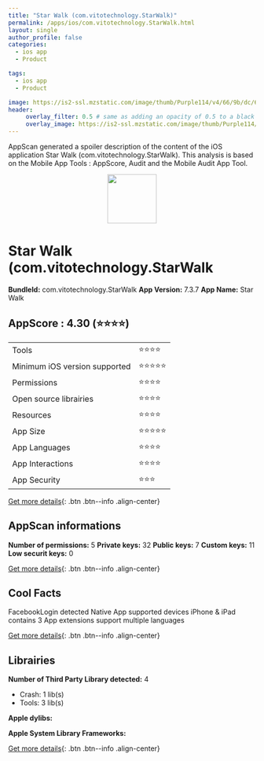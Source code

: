```yaml
---
title: "Star Walk (com.vitotechnology.StarWalk)"
permalink: /apps/ios/com.vitotechnology.StarWalk.html
layout: single
author_profile: false
categories: 
  - ios app 
  - Product 

tags: 
  - ios app 
  - Product 

image: https://is2-ssl.mzstatic.com/image/thumb/Purple114/v4/66/9b/dc/669bdc40-0c20-9896-46f9-db02e49af277/AppIcon-1x_U007emarketing-0-10-0-0-85-220.png/512x512bb.jpg
header: 
     overlay_filter: 0.5 # same as adding an opacity of 0.5 to a black background
     overlay_image: https://is2-ssl.mzstatic.com/image/thumb/Purple114/v4/66/9b/dc/669bdc40-0c20-9896-46f9-db02e49af277/AppIcon-1x_U007emarketing-0-10-0-0-85-220.png/512x512bb.jpg
---
```

AppScan generated a spoiler description of the content of the iOS application Star Walk (com.vitotechnology.StarWalk). This analysis is based on the Mobile App Tools : AppScore, Audit and the Mobile Audit App Tool.

  
  
<div style="text-align: center;"><img src="https://is2-ssl.mzstatic.com/image/thumb/Purple114/v4/66/9b/dc/669bdc40-0c20-9896-46f9-db02e49af277/AppIcon-1x_U007emarketing-0-10-0-0-85-220.png/512x512bb.jpg" width="100" height="100"></div>  
  
# Star Walk (com.vitotechnology.StarWalk

**BundleId:** com.vitotechnology.StarWalk
**App Version:** 7.3.7
**App Name:** Star Walk


## AppScore : 4.30 (⭐️⭐️⭐️⭐️) 

<table>
<tr><td> Tools </td><td> ⭐️⭐️⭐️⭐️ </td></tr>
<tr><td> Minimum iOS version supported </td><td> ⭐️⭐️⭐️⭐️⭐️ </td></tr>
<tr><td> Permissions </td><td> ⭐️⭐️⭐️⭐️ </td></tr>
<tr><td> Open source librairies </td><td> ⭐️⭐️⭐️⭐️ </td></tr>
<tr><td> Resources </td><td> ⭐️⭐️⭐️⭐️ </td></tr>
<tr><td> App Size </td><td> ⭐️⭐️⭐️⭐️⭐️ </td></tr>
<tr><td> App Languages </td><td> ⭐️⭐️⭐️⭐️ </td></tr>
<tr><td> App Interactions </td><td> ⭐️⭐️⭐️⭐️ </td></tr>
<tr><td> App Security </td><td> ⭐️⭐️⭐️ </td></tr>
</table>

[Get more details](/pricing.html){: .btn .btn--info .align-center}  
  
## AppScan informations 

**Number of permissions:** 5
**Private keys:** 32
**Public keys:** 7
**Custom keys:** 11
**Low securit keys:** 0
  
[Get more details](/pricing.html){: .btn .btn--info .align-center}

## Cool Facts

FacebookLogin detected
Native App
supported devices iPhone & iPad
contains 3 App extensions
support multiple languages
  
[Get more details](/pricing.html){: .btn .btn--info .align-center}

## Librairies 
**Number of Third Party Library detected:** 4
- Crash: 1 lib(s)
- Tools: 3 lib(s)

**Apple dylibs:**


**Apple System Library Frameworks:**


  
[Get more details](/pricing.html){: .btn .btn--info .align-center}

